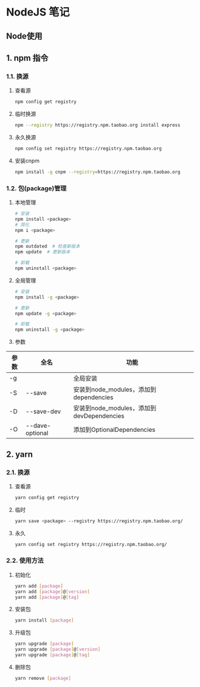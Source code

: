 # NodeJS 笔记

## Node使用

## 1. npm 指令

### 1.1. 换源

1. 查看源

    ```bash
    npm config get registry
    ```

2. 临时换源

    ```bash
    npm --registry https://registry.npm.taobao.org install express
    ```

3. 永久换源

    ```bash
    npm config set registry https://registry.npm.taobao.org
    ```

4. 安装cnpm

    ```bash
    npm install -g cnpm --registry=https://registry.npm.taobao.org
    ```

### 1.2. 包(package)管理

1. 本地管理

    ```bash
    # 安装
    npm install <package>
    # 简化
    npm i <package>

    # 更新
    npm outdated  # 检查新版本
    npm update  # 更新版本

    # 卸载
    npm uninstall <package>
    ```

2. 全局管理

    ```bash
    # 安装
    npm install -g <package>

    # 更新
    npm update -g <package>

    # 卸载
    npm uninstall -g <package>
    ```

3. 参数

| 参数 | 全名            | 功能                                      |
| ---- | --------------- | ----------------------------------------- |
| -g   |                 | 全局安装                                  |
| -S   | --save          | 安装到node_modules，添加到dependencies    |
| -D   | --save-dev      | 安装到node_modules，添加到devDependencies |
| -O   | --dave-optional | 添加到OptionalDependencies                |

## 2. yarn

### 2.1. 换源

1. 查看源

    ```bash
    yarn config get registry
    ```

2. 临时

    ```bash
    yarn save <package> --registry https://registry.npm.taobao.org/
    ```

3. 永久

    ```bash
    yarn config set registry https://registry.npm.taobao.org/
    ```

### 2.2. 使用方法

1. 初始化

    ```bash
    yarn add [package]
    yarn add [package]@[version]
    yarn add [package]@[tag]
    ```

2. 安装包

    ```bash
    yarn install [package]
    ```

3. 升级包

    ```bash
    yarn upgrade [package]
    yarn upgrade [package]@[version]
    yarn upgrade [package]@[tag]
    ```

4. 删除包

    ```bash
    yarn remove [package]
    ```
